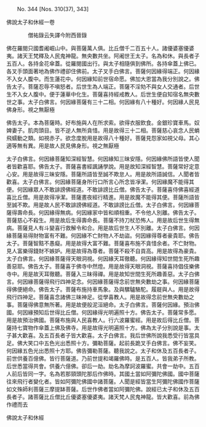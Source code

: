 ﻿　　No. 344 [Nos. 310(37), 343]

佛說太子和休經一卷

　　　　僧祐錄云失譯今附西晉錄


佛在羅閱只國耆阇崛山中。與菩薩萬人俱。比丘僧千二百五十人。諸優婆塞優婆夷。諸天王梵釋及人民鬼神龍。無央數共坐。阿阇世王太子。名為和休。與長者子五百人。各持金花傘蓋。從羅閱國出行。與太子相隨俱到佛所。各持傘蓋上佛已。各叉手頭面著地為佛作禮卻住佛前。太子叉手白佛言。菩薩何因緣得端正。何因緣不入女人腹中。而生蓮花中。何因緣知前世宿命愿。佛加大恩當為我分別說之。佛告太子。菩薩忍辱不嗔怒者。后世生為人端正。菩薩不淫劮不與女人交通者。后世生不入女人腹中。便于蓮華中化生。菩薩喜持經戒教人。后世生便自知宿名無央數世之事。太子白佛言。何因緣菩薩有三十二相。何因緣有八十種好。何因緣人民見佛身形。視之無厭極

佛告太子。本為菩薩時。好布施與人在所求索。欲得衣服飲食。金銀珍寶車馬。奴婢妻子。肌肉頭目。皆不逆人無所貪惜。用是故得三十二相。菩薩慈心哀念人民蜎飛蠕動之類。如視赤子。欲念度脫用是故得八十種好。菩薩見怨家如視父母。其心適等無有異。用是故人民見佛身形。視之無厭極

太子白佛言。何因緣菩薩知深經智慧。何因緣知三昧安隱。何因緣佛所語皆使人聞者皆歡喜耶。佛告太子。菩薩喜書經諷誦學說。用是故知深經智慧。菩薩常好定意心安。用是故得三昧安隱。菩薩所語皆至誠不欺怠人。用是故所語誠信。人聞者皆歡喜。太子白佛言。何因緣菩薩身所行口所言心所念皆凈潔。何因緣魔不能得其便。何因緣眾人不敢誹謗佛經道。不敢誹謗比丘僧。佛告太子。菩薩喜侍佛喜經道喜比丘僧。用是故得凈潔。菩薩晝夜經行精進。用是故魔不能得其便。菩薩所語皆至誠不欺。用是故人民不敢誹謗佛經道。不敢誹謗比丘僧。太子白佛言。何因緣菩薩得壽命長。何因緣得無病。何因緣家中皆和順相重。不令他人別離。佛告太子。菩薩慈心不殺生。用是故后生得壽命長。菩薩不持刀杖恐怖人。用是故后世生得無病。菩薩見人有斗變喜行救解令和合。用是故后世生人不別離。太子白佛言。何因緣菩薩易得財物富有不難。何因緣不亡財物人不劫盜。何因緣得尊者豪貴耶。佛告太子。菩薩智黠不愚癡。用是故得大富不難。菩薩喜布施不貪惜余者。不亡財物。見人富樂得錢財不嫉妒。用是故得為尊者。菩薩不殺不自貢高。用是故得為豪貴。太子白佛言。何因緣菩薩得天眼洞視。何因緣天耳徹聽。何因緣得知世間生死所趣善惡耶。佛告太子。菩薩喜于佛寺中然燈。用是故得天眼洞視。菩薩喜持倡伎樂佛寺中。用是故天耳徹聽。菩薩入三昧得禪。用是故知世間生死所趣善惡。太子白佛言。何因緣菩薩得飛行四神足念。何因緣菩薩得念前世無央數劫之事。何因緣菩薩得佛便絕命。佛告太子。菩薩布施持車馬象。及與騾驢駱駝。履屣與人。用是故得飛行四神足。菩薩喜念諸佛三昧神足。從學喜教人。用是故得念前世無央數劫之事。菩薩得佛意無所著。用是故便般泥洹絕命。太子白佛言。菩薩何因緣。預治佛國。何因緣預知后世得比丘僧。何因緣得光明遍照十方。佛告太子。菩薩常多愿。用是故預治佛國。菩薩布施與人民喜教人。行六波羅蜜經。用是故后得比丘僧。菩薩持七寶物作傘蓋上佛及佛寺。用是故得光明遍照十方。佛為太子分別說是事。太子甚大歡喜。及五百長者子皆大歡喜。太子白佛言。我后世佛所說我悉受行皆當具足。佛大笑口中五色光出悉照十方。彌勒菩薩。起前長跪叉手白佛言。佛不妄笑。何因緣五色光出悉照十方耶。佛告彌勒菩薩。聽我說之。太子和休及五百長者子。前世供養百億佛。皆行菩薩道。乃前世提和竭羅佛時。是五百人。皆我弟子所教。后世悉當得共會。供養六億佛。卻后一劫。劫名為摩訶波羅蜜。共會一劫中。五百人前后皆同一字。名為若那頸頭陀那后作佛時。其國土當如阿彌陀佛國。國中菩薩往來飛行者變化者。皆如阿彌陀佛國中諸菩薩。人聞是經皆當生阿彌陀佛國作菩薩如文殊師利菩薩三摩提缽菩薩。后世作佛者當如阿彌陀佛。說經已太子和休及五百長者子。諸菩薩比丘僧比丘優婆塞優婆夷。諸天梵人民鬼神龍。皆大歡喜。前為佛作禮而去

佛說太子和休經
